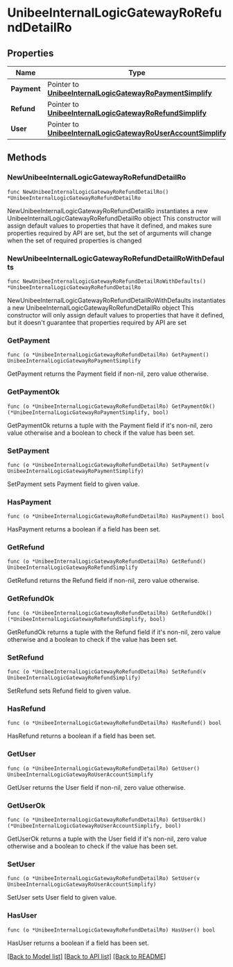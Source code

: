 # UnibeeInternalLogicGatewayRoRefundDetailRo

## Properties

Name | Type | Description | Notes
------------ | ------------- | ------------- | -------------
**Payment** | Pointer to [**UnibeeInternalLogicGatewayRoPaymentSimplify**](UnibeeInternalLogicGatewayRoPaymentSimplify.md) |  | [optional] 
**Refund** | Pointer to [**UnibeeInternalLogicGatewayRoRefundSimplify**](UnibeeInternalLogicGatewayRoRefundSimplify.md) |  | [optional] 
**User** | Pointer to [**UnibeeInternalLogicGatewayRoUserAccountSimplify**](UnibeeInternalLogicGatewayRoUserAccountSimplify.md) |  | [optional] 

## Methods

### NewUnibeeInternalLogicGatewayRoRefundDetailRo

`func NewUnibeeInternalLogicGatewayRoRefundDetailRo() *UnibeeInternalLogicGatewayRoRefundDetailRo`

NewUnibeeInternalLogicGatewayRoRefundDetailRo instantiates a new UnibeeInternalLogicGatewayRoRefundDetailRo object
This constructor will assign default values to properties that have it defined,
and makes sure properties required by API are set, but the set of arguments
will change when the set of required properties is changed

### NewUnibeeInternalLogicGatewayRoRefundDetailRoWithDefaults

`func NewUnibeeInternalLogicGatewayRoRefundDetailRoWithDefaults() *UnibeeInternalLogicGatewayRoRefundDetailRo`

NewUnibeeInternalLogicGatewayRoRefundDetailRoWithDefaults instantiates a new UnibeeInternalLogicGatewayRoRefundDetailRo object
This constructor will only assign default values to properties that have it defined,
but it doesn't guarantee that properties required by API are set

### GetPayment

`func (o *UnibeeInternalLogicGatewayRoRefundDetailRo) GetPayment() UnibeeInternalLogicGatewayRoPaymentSimplify`

GetPayment returns the Payment field if non-nil, zero value otherwise.

### GetPaymentOk

`func (o *UnibeeInternalLogicGatewayRoRefundDetailRo) GetPaymentOk() (*UnibeeInternalLogicGatewayRoPaymentSimplify, bool)`

GetPaymentOk returns a tuple with the Payment field if it's non-nil, zero value otherwise
and a boolean to check if the value has been set.

### SetPayment

`func (o *UnibeeInternalLogicGatewayRoRefundDetailRo) SetPayment(v UnibeeInternalLogicGatewayRoPaymentSimplify)`

SetPayment sets Payment field to given value.

### HasPayment

`func (o *UnibeeInternalLogicGatewayRoRefundDetailRo) HasPayment() bool`

HasPayment returns a boolean if a field has been set.

### GetRefund

`func (o *UnibeeInternalLogicGatewayRoRefundDetailRo) GetRefund() UnibeeInternalLogicGatewayRoRefundSimplify`

GetRefund returns the Refund field if non-nil, zero value otherwise.

### GetRefundOk

`func (o *UnibeeInternalLogicGatewayRoRefundDetailRo) GetRefundOk() (*UnibeeInternalLogicGatewayRoRefundSimplify, bool)`

GetRefundOk returns a tuple with the Refund field if it's non-nil, zero value otherwise
and a boolean to check if the value has been set.

### SetRefund

`func (o *UnibeeInternalLogicGatewayRoRefundDetailRo) SetRefund(v UnibeeInternalLogicGatewayRoRefundSimplify)`

SetRefund sets Refund field to given value.

### HasRefund

`func (o *UnibeeInternalLogicGatewayRoRefundDetailRo) HasRefund() bool`

HasRefund returns a boolean if a field has been set.

### GetUser

`func (o *UnibeeInternalLogicGatewayRoRefundDetailRo) GetUser() UnibeeInternalLogicGatewayRoUserAccountSimplify`

GetUser returns the User field if non-nil, zero value otherwise.

### GetUserOk

`func (o *UnibeeInternalLogicGatewayRoRefundDetailRo) GetUserOk() (*UnibeeInternalLogicGatewayRoUserAccountSimplify, bool)`

GetUserOk returns a tuple with the User field if it's non-nil, zero value otherwise
and a boolean to check if the value has been set.

### SetUser

`func (o *UnibeeInternalLogicGatewayRoRefundDetailRo) SetUser(v UnibeeInternalLogicGatewayRoUserAccountSimplify)`

SetUser sets User field to given value.

### HasUser

`func (o *UnibeeInternalLogicGatewayRoRefundDetailRo) HasUser() bool`

HasUser returns a boolean if a field has been set.


[[Back to Model list]](../README.md#documentation-for-models) [[Back to API list]](../README.md#documentation-for-api-endpoints) [[Back to README]](../README.md)


